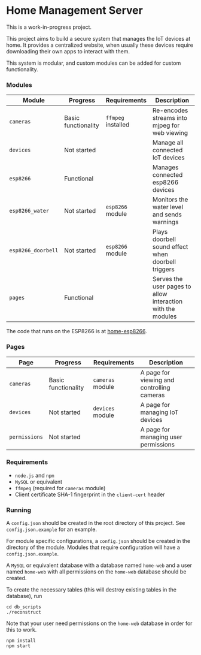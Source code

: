 # Home Management Server
This is a work-in-progress project. 

This project aims to build a secure system that manages the IoT devices at home. It provides a centralized website, when usually these devices require downloading their own apps to interact with them. 

This system is modular, and custom modules can be added for custom functionality.

### Modules
| Module | Progress | Requirements | Description |
|--------|----------|--------------|-------------|
| `cameras` | Basic functionality | `ffmpeg` installed | Re-encodes streams into mjpeg for web viewing |
| `devices` | Not started | | Manage all connected IoT devices |
| `esp8266` | Functional | | Manages connected esp8266 devices |
| `esp8266_water` | Not started | `esp8266` module | Monitors the water level and sends warnings |
| `esp8266_doorbell` | Not started | `esp8266` module | Plays doorbell sound effect when doorbell triggers
| `pages` | Functional | | Serves the user pages to allow interaction with the modules

The code that runs on the ESP8266 is at [home-esp8266](https://github.com/jackyliao123/home-esp8266).

### Pages
| Page | Progress | Requirements | Description |
|------|----------|--------------|-------------|
| `cameras` | Basic functionality | `cameras` module | A page for viewing and controlling cameras |
| `devices` | Not started | `devices` module | A page for managing IoT devices |
| `permissions` | Not started |  | A page for managing user permissions |

### Requirements
- `node.js` and `npm`
- `MySQL` or equivalent
- `ffmpeg` (required for `cameras` module)
- Client certificate SHA-1 fingerprint in the `client-cert` header

### Running

A `config.json` should be created in the root directory of this project. See `config.json.example` for an example.

For module specific configurations, a `config.json` should be created in the directory of the module. Modules that require configuration will have a `config.json.example`.

A `MySQL` or equivalent database with a database named `home-web` and a user named `home-web` with all permissions on the `home-web` database should be created.

To create the necessary tables (this will destroy existing tables in the database), run

    cd db_scripts
    ./reconstruct

Note that your user need permissions on the `home-web` database in order for this to work.

    npm install
	npm start
